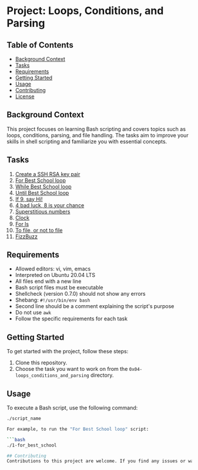 # Project: Loops, Conditions, and Parsing

## Table of Contents
- [Background Context](#background-context)
- [Tasks](#tasks)
- [Requirements](#requirements)
- [Getting Started](#getting-started)
- [Usage](#usage)
- [Contributing](#contributing)
- [License](#license)

## Background Context
This project focuses on learning Bash scripting and covers topics such as loops, conditions, parsing, and file handling. The tasks aim to improve your skills in shell scripting and familiarize you with essential concepts.

## Tasks
1. [Create a SSH RSA key pair](./0x04-loops_conditions_and_parsing/0-RSA_public_key.pub)
2. [For Best School loop](./0x04-loops_conditions_and_parsing/1-for_best_school)
3. [While Best School loop](./0x04-loops_conditions_and_parsing/2-while_best_school)
4. [Until Best School loop](./0x04-loops_conditions_and_parsing/3-until_best_school)
5. [If 9, say Hi!](./0x04-loops_conditions_and_parsing/4-if_9_say_hi)
6. [4 bad luck, 8 is your chance](./0x04-loops_conditions_and_parsing/5-4_bad_luck_8_is_your_chance)
7. [Superstitious numbers](./0x04-loops_conditions_and_parsing/6-superstitious_numbers)
8. [Clock](./0x04-loops_conditions_and_parsing/7-clock)
9. [For ls](./0x04-loops_conditions_and_parsing/8-for_ls)
10. [To file, or not to file](./0x04-loops_conditions_and_parsing/9-to_file_or_not_to_file)
11. [FizzBuzz](./0x04-loops_conditions_and_parsing/10-fizzbuzz)

## Requirements
- Allowed editors: vi, vim, emacs
- Interpreted on Ubuntu 20.04 LTS
- All files end with a new line
- Bash script files must be executable
- Shellcheck (version 0.7.0) should not show any errors
- Shebang: `#!/usr/bin/env bash`
- Second line should be a comment explaining the script's purpose
- Do not use `awk`
- Follow the specific requirements for each task

## Getting Started
To get started with the project, follow these steps:

1. Clone this repository.
2. Choose the task you want to work on from the `0x04-loops_conditions_and_parsing` directory.

## Usage
To execute a Bash script, use the following command:

```bash
./script_name

For example, to run the "For Best School loop" script:

```bash
./1-for_best_school

## Contributing
Contributions to this project are welcome. If you find any issues or want to add improvements, feel free to open a pull request.
